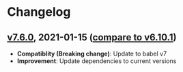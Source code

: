 # Changelog

<a name="v7.6.0"></a>
## [v7.6.0](https://github.com/sth/babel-plugin-add-filehash/tree/v7.6.0), 2021-01-15 ([compare to v6.10.1](https://github.com/sth/babel-plugin-add-filehash/compare/v6.10.1...v7.6.0))

* **Compatiblity (Breaking change)**: Update to babel v7
* **Improvement**: Update dependencies to current versions
